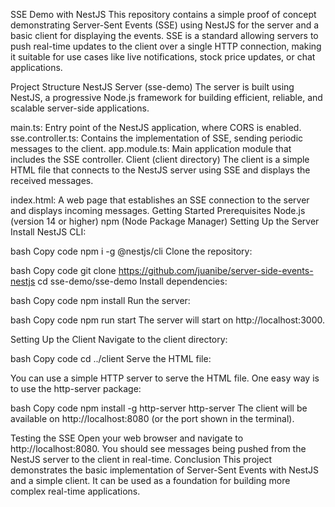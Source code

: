 SSE Demo with NestJS
This repository contains a simple proof of concept demonstrating Server-Sent Events (SSE) using NestJS for the server and a basic client for displaying the events. SSE is a standard allowing servers to push real-time updates to the client over a single HTTP connection, making it suitable for use cases like live notifications, stock price updates, or chat applications.

Project Structure
NestJS Server (sse-demo)
The server is built using NestJS, a progressive Node.js framework for building efficient, reliable, and scalable server-side applications.

main.ts: Entry point of the NestJS application, where CORS is enabled.
sse.controller.ts: Contains the implementation of SSE, sending periodic messages to the client.
app.module.ts: Main application module that includes the SSE controller.
Client (client directory)
The client is a simple HTML file that connects to the NestJS server using SSE and displays the received messages.

index.html: A web page that establishes an SSE connection to the server and displays incoming messages.
Getting Started
Prerequisites
Node.js (version 14 or higher)
npm (Node Package Manager)
Setting Up the Server
Install NestJS CLI:

bash
Copy code
npm i -g @nestjs/cli
Clone the repository:

bash
Copy code
git clone https://github.com/juanibe/server-side-events-nestjs
cd sse-demo/sse-demo
Install dependencies:

bash
Copy code
npm install
Run the server:

bash
Copy code
npm run start
The server will start on http://localhost:3000.

Setting Up the Client
Navigate to the client directory:

bash
Copy code
cd ../client
Serve the HTML file:

You can use a simple HTTP server to serve the HTML file. One easy way is to use the http-server package:

bash
Copy code
npm install -g http-server
http-server
The client will be available on http://localhost:8080 (or the port shown in the terminal).

Testing the SSE
Open your web browser and navigate to http://localhost:8080.
You should see messages being pushed from the NestJS server to the client in real-time.
Conclusion
This project demonstrates the basic implementation of Server-Sent Events with NestJS and a simple client. It can be used as a foundation for building more complex real-time applications.
